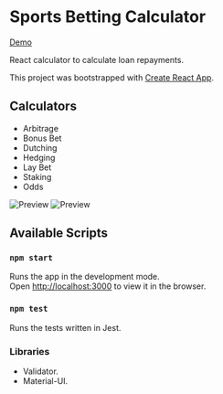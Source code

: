 # Sports Betting Calculator

[Demo](https://focused-golick-101211.netlify.com/)

React calculator to calculate loan repayments.

This project was bootstrapped with [Create React App](https://github.com/facebook/create-react-app).

## Calculators
- Arbitrage
- Bonus Bet
- Dutching
- Hedging
- Lay Bet
- Staking
- Odds

![Preview](https://github.com/traderjosh/sports-betting-calculator/blob/master/public/preview.png)
![Preview](https://github.com/traderjosh/sports-betting-calculator/blob/master/public/preview2.png)

## Available Scripts

### `npm start`

Runs the app in the development mode.<br />
Open [http://localhost:3000](http://localhost:3000) to view it in the browser.

### `npm test`
Runs the tests written in Jest.

### Libraries
- Validator.
- Material-UI.
